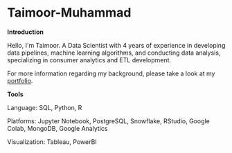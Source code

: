 # Taimoor-Muhammad

**Introduction**

Hello, I'm Taimoor. A Data Scientist with 4 years of experience in developing data pipelines, machine learning algorithms, and conducting data analysis, specializing in consumer analytics and ETL development.

For more information regarding my background, please take a look at my [portfolio](https://taimoormuhammad.my.canva.site/).

**Tools**

Language: SQL, Python, R

Platforms: Jupyter Notebook, PostgreSQL, Snowflake, RStudio, Google Colab, MongoDB, Google Analytics

Visualization: Tableau, PowerBI

